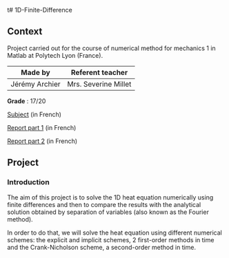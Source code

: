 t# 1D-Finite-Difference
## Context
Project carried out for the course of numerical method for mechanics 1 in Matlab at Polytech Lyon (France).

| Made by | Referent teacher | 
| ------------- |:-------------:|
| Jérémy Archier | Mrs. Severine Millet |

**Grade** : 17/20

[Subject](Report/Enonce_TP_differences_finies_1D.pdf) (in French)

[Report part 1](Report/Compte_rendu_MNM1_partie_1_(1).pdf) (in French)

[Report part 2](Report/Compte_rendu_MNM1_partie_1_(2).pdf) (in French)


## Project
### Introduction
The aim of this project is to solve the 1D heat equation numerically using finite differences and then to compare the results with the analytical solution obtained by separation of variables (also known as the Fourier method).

In order to do that, we will solve the heat equation using different numerical schemes: the explicit and implicit schemes, 2 first-order methods in time and the Crank-Nicholson scheme, a second-order method in time.
